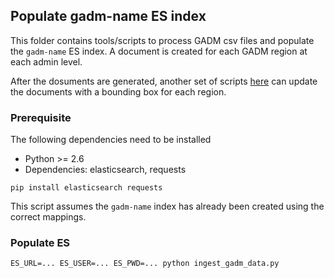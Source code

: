## Populate gadm-name ES index
This folder contains tools/scripts to process GADM csv files and populate the `gadm-name` ES index. A document is created for each GADM region at each admin level.  

After the dosuments are generated, another set of scripts [here](../gadm-bbox/README.md) can update the documents with a bounding box for each region.

### Prerequisite

The following dependencies need to be installed
- Python >= 2.6
- Dependencies: elasticsearch, requests

```
pip install elasticsearch requests
```

This script assumes the `gadm-name` index has already been created using the correct mappings.

### Populate ES

```
ES_URL=... ES_USER=... ES_PWD=... python ingest_gadm_data.py
```
